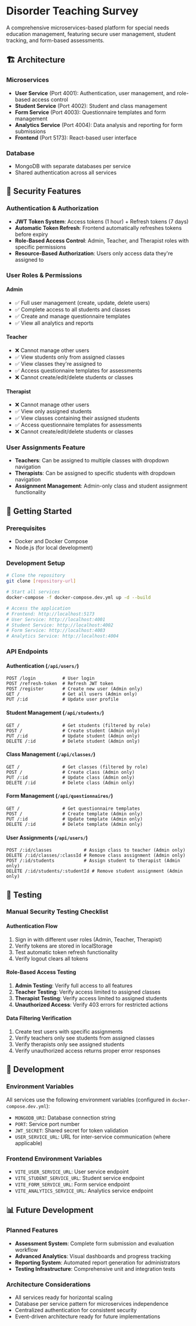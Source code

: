 # Disorder Teaching Survey

A comprehensive microservices-based platform for special needs education management, featuring secure user management, student tracking, and form-based assessments.

## 🏗️ Architecture

### Microservices
- **User Service** (Port 4001): Authentication, user management, and role-based access control
- **Student Service** (Port 4002): Student and class management
- **Form Service** (Port 4003): Questionnaire templates and form management  
- **Analytics Service** (Port 4004): Data analysis and reporting for form submissions
- **Frontend** (Port 5173): React-based user interface

### Database
- MongoDB with separate databases per service
- Shared authentication across all services

## 🔐 Security Features

### Authentication & Authorization
- **JWT Token System**: Access tokens (1 hour) + Refresh tokens (7 days)
- **Automatic Token Refresh**: Frontend automatically refreshes tokens before expiry
- **Role-Based Access Control**: Admin, Teacher, and Therapist roles with specific permissions
- **Resource-Based Authorization**: Users only access data they're assigned to

### User Roles & Permissions

#### **Admin**
- ✅ Full user management (create, update, delete users)
- ✅ Complete access to all students and classes
- ✅ Create and manage questionnaire templates
- ✅ View all analytics and reports

#### **Teacher**
- ❌ Cannot manage other users
- ✅ View students only from assigned classes
- ✅ View classes they're assigned to
- ✅ Access questionnaire templates for assessments
- ❌ Cannot create/edit/delete students or classes

#### **Therapist**
- ❌ Cannot manage other users  
- ✅ View only assigned students
- ✅ View classes containing their assigned students
- ✅ Access questionnaire templates for assessments
- ❌ Cannot create/edit/delete students or classes

### User Assignments Feature
- **Teachers**: Can be assigned to multiple classes with dropdown navigation
- **Therapists**: Can be assigned to specific students with dropdown navigation
- **Assignment Management**: Admin-only class and student assignment functionality

## 🚀 Getting Started

### Prerequisites
- Docker and Docker Compose
- Node.js (for local development)

### Development Setup
```bash
# Clone the repository
git clone [repository-url]

# Start all services
docker-compose -f docker-compose.dev.yml up -d --build

# Access the application
# Frontend: http://localhost:5173
# User Service: http://localhost:4001
# Student Service: http://localhost:4002  
# Form Service: http://localhost:4003
# Analytics Service: http://localhost:4004
```

### API Endpoints

#### Authentication (`/api/users/`)
```
POST /login          # User login
POST /refresh-token  # Refresh JWT token
POST /register       # Create new user (Admin only)
GET /                # Get all users (Admin only)
PUT /:id             # Update user profile
```

#### Student Management (`/api/students/`)
```
GET /                # Get students (filtered by role)
POST /               # Create student (Admin only)
PUT /:id             # Update student (Admin only)  
DELETE /:id          # Delete student (Admin only)
```

#### Class Management (`/api/classes/`)
```
GET /                # Get classes (filtered by role)
POST /               # Create class (Admin only)
PUT /:id             # Update class (Admin only)
DELETE /:id          # Delete class (Admin only)
```

#### Form Management (`/api/questionnaires/`)
```
GET /                # Get questionnaire templates
POST /               # Create template (Admin only)
PUT /:id             # Update template (Admin only)
DELETE /:id          # Delete template (Admin only)
```

#### User Assignments (`/api/users/`)
```
POST /:id/classes            # Assign class to teacher (Admin only)
DELETE /:id/classes/:classId # Remove class assignment (Admin only)
POST /:id/students           # Assign student to therapist (Admin only)  
DELETE /:id/students/:studentId # Remove student assignment (Admin only)
```

## 🧪 Testing

### Manual Security Testing Checklist

#### Authentication Flow
1. Sign in with different user roles (Admin, Teacher, Therapist)
2. Verify tokens are stored in localStorage
3. Test automatic token refresh functionality
4. Verify logout clears all tokens

#### Role-Based Access Testing
1. **Admin Testing**: Verify full access to all features
2. **Teacher Testing**: Verify access limited to assigned classes
3. **Therapist Testing**: Verify access limited to assigned students
4. **Unauthorized Access**: Verify 403 errors for restricted actions

#### Data Filtering Verification
1. Create test users with specific assignments
2. Verify teachers only see students from assigned classes
3. Verify therapists only see assigned students  
4. Verify unauthorized access returns proper error responses

## 🔧 Development

### Environment Variables
All services use the following environment variables (configured in `docker-compose.dev.yml`):
- `MONGODB_URI`: Database connection string
- `PORT`: Service port number
- `JWT_SECRET`: Shared secret for token validation
- `USER_SERVICE_URL`: URL for inter-service communication (where applicable)

### Frontend Environment Variables
- `VITE_USER_SERVICE_URL`: User service endpoint
- `VITE_STUDENT_SERVICE_URL`: Student service endpoint  
- `VITE_FORM_SERVICE_URL`: Form service endpoint
- `VITE_ANALYTICS_SERVICE_URL`: Analytics service endpoint

## 📊 Future Development

### Planned Features
- **Assessment System**: Complete form submission and evaluation workflow
- **Advanced Analytics**: Visual dashboards and progress tracking
- **Reporting System**: Automated report generation for administrators
- **Testing Infrastructure**: Comprehensive unit and integration tests

### Architecture Considerations
- All services ready for horizontal scaling
- Database per service pattern for microservices independence
- Centralized authentication for consistent security
- Event-driven architecture ready for future implementations